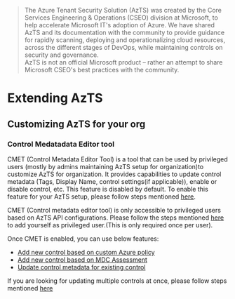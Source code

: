 > The Azure Tenant Security Solution (AzTS) was created by the Core Services Engineering & Operations (CSEO) division at Microsoft, to help accelerate Microsoft IT's adoption of Azure. We have shared AzTS and its documentation with the community to provide guidance for rapidly scanning, deploying and operationalizing cloud resources, across the different stages of DevOps, while maintaining controls on security and governance.
<br>AzTS is not an official Microsoft product – rather an attempt to share Microsoft CSEO's best practices with the community.

# Extending AzTS

## Customizing AzTS for your org

### Control Medatadata Editor tool
CMET (Control Metadata Editor Tool) is a tool that can be used by privileged users (mostly by admins maintaining AzTS setup for organization)to customize AzTS for organization. It provides capabilities to update control metadata (Tags, Display Name, control settings(if applicable)), enable or disable control, etc.
This feature is disabled by default. To enable this feature for your AzTS setup, please follow steps mentioned [here](../Extending%20AzTS/Prerequisites.md#prerequisite-azts-configurations-to-enable-control-medatadata-editor-tool).

CMET (Control metadata editor tool) is only accessible to privileged users based on AzTS API configurations. Please follow the steps mentioned [here](../06-Customizing%20AzTS%20for%20your%20org/Extending%20AzTS/Prerequisites.md#access-to-cmet-control-metadata-editor-tool) to add yourself as privileged user.(This is only required once per user).

Once CMET is enabled, you can use below features:

   - [Add new control based on custom Azure policy](/06-Customizing%20AzTS%20for%20your%20org/Extending%20AzTS/AddControlForPolicy.md)
   - [Add new control based on MDC Assessment](/06-Customizing%20AzTS%20for%20your%20org/Extending%20AzTS/AddControlForAssessment.md) 
   - [Update control metadata for existing control](../06-Customizing%20AzTS%20for%20your%20org/Extending%20AzTS/UpdateControlMetadata.md)

   If you are looking for updating multiple controls at once, please follow steps mentioned [here](../06-Customizing%20AzTS%20for%20your%20org/Extending%20AzTS/FeaturesInCMET.md#bulk-edit)
   
   









